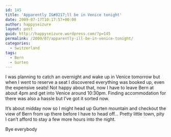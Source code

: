 ```yaml
---
id: 145
title: 'Apparently I&#8217;ll be in Venice tonight'
date: 2009-07-17T10:17:57+00:00
author: happyseizure
layout: post
guid: http://happyseizure.wordpress.com/?p=145
permalink: /2009/07/apparently-ill-be-in-venice-tonight/
categories:
  - Switzerland
tags:
  - Bern
  - Gurten
---
```

I was planning to catch an overnight and wake up in Venice tomorrow but when I went to reserve a seat I discovered everything was booked up, even the expensive seats! Not happy about that, now I have to leave Bern at about 4pm and get into Venice around 10:30pm. Finding accommodation for there was also a hassle but I&#8217;ve got it sorted now.

It&#8217;s about midday now so I might head up Gurten mountain and checkout the view of Bern from up there before I have to head off&#8230; Pretty little town, pity I can&#8217;t afford to stay a few more hours into the night.

Bye everybody